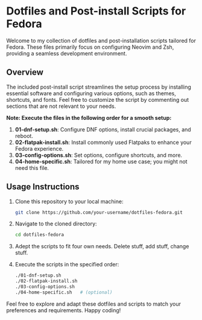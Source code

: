 # Dotfiles and Post-install Scripts for Fedora

Welcome to my collection of dotfiles and post-installation scripts tailored for Fedora.
These files primarily focus on configuring Neovim and Zsh, providing a seamless development environment.

## Overview

The included post-install script streamlines the setup process by installing essential software and configuring various options, such as themes, shortcuts, and fonts.
Feel free to customize the script by commenting out sections that are not relevant to your needs.

**Note: Execute the files in the following order for a smooth setup:**

1. **01-dnf-setup.sh**: Configure DNF options, install crucial packages, and reboot.
1. **02-flatpak-install.sh**: Install commonly used Flatpaks to enhance your Fedora experience.
1. **03-config-options.sh**: Set options, configure shortcuts, and more.
1. **04-home-specific.sh**: Tailored for my home use case; you might not need this file.

## Usage Instructions

1. Clone this repository to your local machine:

   ```bash
   git clone https://github.com/your-username/dotfiles-fedora.git
   ```

1. Navigate to the cloned directory:

   ```bash
   cd dotfiles-fedora
   ```

1. Adept the scripts to fit four own needs. Delete stuff, add stuff, change stuff.

1. Execute the scripts in the specified order:

   ```bash
   ./01-dnf-setup.sh
   ./02-flatpak-install.sh
   ./03-config-options.sh
   ./04-home-specific.sh   # (optional)
   ```

Feel free to explore and adapt these dotfiles and scripts to match your preferences and requirements. Happy coding!
